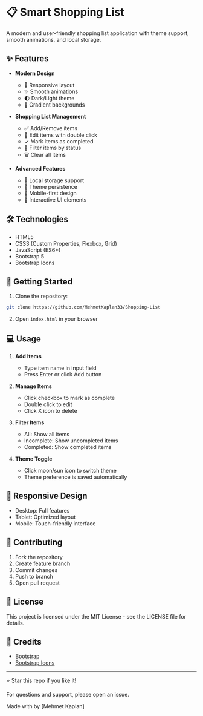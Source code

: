 # 📋 Smart Shopping List

A modern and user-friendly shopping list application with theme support, smooth animations, and local storage.

## ✨ Features

- **Modern Design**

  - 🎨 Responsive layout
  - ✨ Smooth animations
  - 🌓 Dark/Light theme
  - 💫 Gradient backgrounds

- **Shopping List Management**

  - ✅ Add/Remove items
  - 📝 Edit items with double click
  - ✓ Mark items as completed
  - 🔄 Filter items by status
  - 🗑️ Clear all items

- **Advanced Features**
  - 💾 Local storage support
  - 🌙 Theme persistence
  - 📱 Mobile-first design
  - 🎯 Interactive UI elements

## 🛠️ Technologies

- HTML5
- CSS3 (Custom Properties, Flexbox, Grid)
- JavaScript (ES6+)
- Bootstrap 5
- Bootstrap Icons

## 🚀 Getting Started

1. Clone the repository:

```bash
git clone https://github.com/MehmetKaplan33/Shopping-List
```

2. Open `index.html` in your browser

## 💻 Usage

1. **Add Items**

   - Type item name in input field
   - Press Enter or click Add button

2. **Manage Items**

   - Click checkbox to mark as complete
   - Double click to edit
   - Click X icon to delete

3. **Filter Items**

   - All: Show all items
   - Incomplete: Show uncompleted items
   - Completed: Show completed items

4. **Theme Toggle**
   - Click moon/sun icon to switch theme
   - Theme preference is saved automatically

## 📱 Responsive Design

- Desktop: Full features
- Tablet: Optimized layout
- Mobile: Touch-friendly interface

## 🤝 Contributing

1. Fork the repository
2. Create feature branch
3. Commit changes
4. Push to branch
5. Open pull request

## 📝 License

This project is licensed under the MIT License - see the LICENSE file for details.

## 🙏 Credits

- [Bootstrap](https://getbootstrap.com)
- [Bootstrap Icons](https://icons.getbootstrap.com)

---

⭐ Star this repo if you like it!

For questions and support, please open an issue.

Made with by [Mehmet Kaplan]
